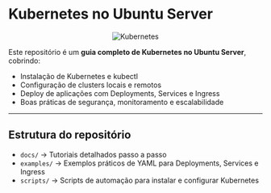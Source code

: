 # Kubernetes no Ubuntu Server

<p align="center">
  <img src="https://img.shields.io/badge/Kubernetes-326CE5?logo=kubernetes&logoColor=white" alt="Kubernetes">
</p>

Este repositório é um **guia completo de Kubernetes no Ubuntu Server**, cobrindo:

- Instalação de Kubernetes e kubectl
- Configuração de clusters locais e remotos
- Deploy de aplicações com Deployments, Services e Ingress
- Boas práticas de segurança, monitoramento e escalabilidade

---

## Estrutura do repositório

- `docs/` → Tutoriais detalhados passo a passo  
- `examples/` → Exemplos práticos de YAML para Deployments, Services e Ingress  
- `scripts/` → Scripts de automação para instalar e configurar Kubernetes
